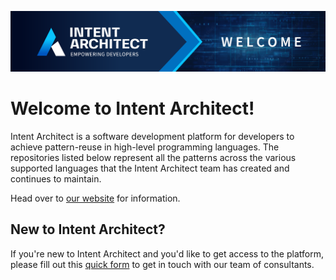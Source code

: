 ![welcome banner](./welcome-banner.png)

# Welcome to Intent Architect!

Intent Architect is a software development platform for developers to achieve pattern-reuse in high-level programming languages. The repositories listed below represent all the patterns across the various supported languages that the Intent Architect team has created and continues to maintain.

Head over to [our website](https://intentarchitect.com) for information.

## New to Intent Architect?

If you're new to Intent Architect and you'd like to get access to the platform, please fill out this [quick form](https://intentarchitect.com/#/contact-us) to get in touch with our team of consultants.
